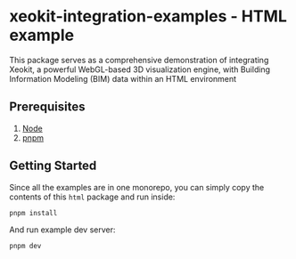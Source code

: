 # xeokit-integration-examples - HTML example

This package serves as a comprehensive demonstration of integrating Xeokit, a powerful WebGL-based 3D visualization engine, with Building Information Modeling (BIM) data within an HTML environment

## Prerequisites 

1. [Node](https://nodejs.org/en)
2. [pnpm](https://pnpm.io/installation)

## Getting Started

Since all the examples are in one monorepo, you can simply copy the contents of this `html` package and run inside:

```bash
pnpm install
```

And run example dev server:

```bash
pnpm dev
```
